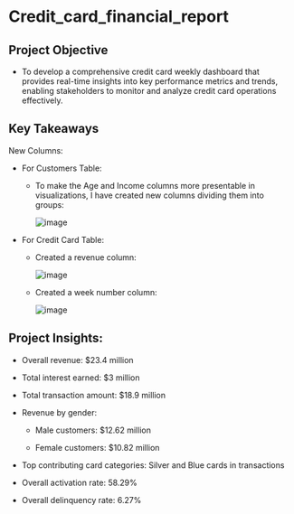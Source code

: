 # Credit_card_financial_report

## Project Objective

- To develop a comprehensive credit card weekly dashboard that provides real-time insights into key performance metrics and trends, enabling stakeholders to monitor and analyze credit card operations effectively.

## Key Takeaways

New Columns:

- For Customers Table:
  
   - To make the Age and Income columns more presentable in visualizations, I have created new columns dividing them into groups:

      ![image](https://github.com/poojarao76/Credit_card_financial_report/assets/132984172/07eb6c96-ae28-4d72-8244-7b4e796052ee)

- For Credit Card Table:

  - Created a revenue column:

      ![image](https://github.com/poojarao76/Credit_card_financial_report/assets/132984172/ff4878dc-c0f1-4c6d-bac2-64a9b956cf0e)

  - Created a week number column:

      ![image](https://github.com/poojarao76/Credit_card_financial_report/assets/132984172/ae3434a7-3bd5-4481-bd0f-d9b6828105df)

## Project Insights:

- Overall revenue: $23.4 million
- Total interest earned: $3 million
- Total transaction amount: $18.9 million
  
- Revenue by gender:
  
  - Male customers: $12.62 million
  
  - Female customers: $10.82 million
  
- Top contributing card categories: Silver and Blue cards in transactions
- Overall activation rate: 58.29%
- Overall delinquency rate: 6.27%
